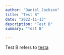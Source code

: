 ```yaml
---
author: "Daniel Jackson"
title: "Test B"
date: "2022-11-13"
description: "Test B"
summary: "Test B"

---
```


Test B refers to [testa](/posts/testa)